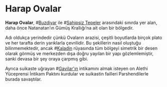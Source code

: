 # Harap Ovalar

**Harap Ovalar**, #[Buzdiyar](locations/frostlands) ile #[Sahipsiz Tepeler](locations/unclaimed-hills) arasındaki sınırda yer alan, daha önce Natanatan’ın Gümüş Krallığı’na ait olan bir bölgedir.  

Adı oldukça yerindedir çünkü Ovaların arazisi, çeşitli boyutlarda birçok plato ve her tarafta derin yarıklarla çevrilidir. Bu şekillerin nasıl oluştuğu bilinmemektedir, ancak #[Kaladin](characters/kaladin) rüyasında tüm bölgeyi simetrik bir desen olarak görmüş ve merkezden dışa doğru yayılan bir yapı gözlemlemiştir, sanki devasa bir şey oraya çarpmış gibi.

Ayrıca suikaste uğrayan #[Gavilar'ın](characters/gavilar) intikamını almak isteyen on Alethi Yüceprensi İntikam Paktını kurdular ve suikastin failleri Parshendilerle burada savaştılar.
